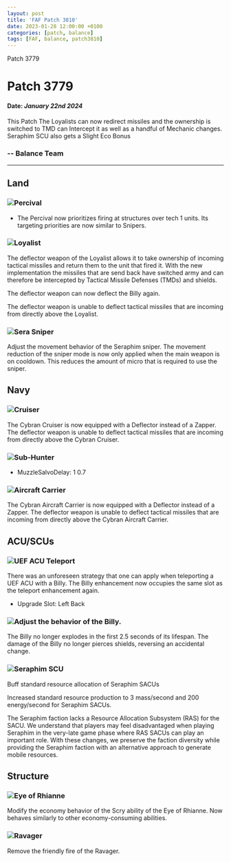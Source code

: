 ```yaml
---
layout: post
title: 'FAF Patch 3810'
date: 2023-01-28 12:00:00 +0100
categories: [patch, balance]
tags: [FAF, balance, patch3810]
---
```

   Patch 3779 

Patch 3779
==========

#### Date: _January 22nd 2024_

This Patch The Loyalists can now redirect missiles and the ownership is switched to TMD can Intercept it as well as a handful of Mechanic changes.  
Seraphim SCU also gets a Slight Eco Bonus

### \-- Balance Team

* * *

Land
----

### ![](/assets/images/units/uef/land/T3Tank.png)Percival

*   The Percival now prioritizes firing at structures over tech 1 units. Its targeting priorities are now similar to Snipers.

### ![](/assets/images/units/cybran/land/T3AssultBot.png)Loyalist

The deflector weapon of the Loyalist allows it to take ownership of incoming tactical missiles and return them to the unit that fired it. With the new implementation the missiles that are send back have switched army and can therefore be intercepted by Tactical Missile Defenses (TMDs) and shields.

The deflector weapon can now deflect the Billy again.

The deflector weapon is unable to deflect tactical missiles that are incoming from directly above the Loyalist.

### ![](/assets/images/units/sera/land/T3Sniper.png)Sera Sniper

Adjust the movement behavior of the Seraphim sniper. The movement reduction of the sniper mode is now only applied when the main weapon is on cooldown. This reduces the amount of micro that is required to use the sniper.

Navy
----

### ![](/assets/images/units/cybran/naval/T2Cruiser.png)Cruiser

The Cybran Cruiser is now equipped with a Deflector instead of a Zapper. The deflector weapon is unable to deflect tactical missiles that are incoming from directly above the Cybran Cruiser.

### ![](/assets/images/units/sera/naval/T3SubHunter.png)Sub-Hunter

*   MuzzleSalvoDelay: 1 0.7

### ![](/assets/images/units/cybran/naval/T3AircraftCarrier.png)Aircraft Carrier

The Cybran Aircraft Carrier is now equipped with a Deflector instead of a Zapper. The deflector weapon is unable to deflect tactical missiles that are incoming from directly above the Cybran Aircraft Carrier.

ACU/SCUs
--------

### ![](/assets/images/Enhancements/uef/teleport.png)UEF ACU Teleport

There was an unforeseen strategy that one can apply when teleporting a UEF ACU with a Billy. The Billy enhancement now occupies the same slot as the teleport enhancement again.

*   Upgrade Slot: Left Back

### ![](/assets/images/Enhancements/uef/billy.png)Adjust the behavior of the Billy.

The Billy no longer explodes in the first 2.5 seconds of its lifespan. The damage of the Billy no longer pierces shields, reversing an accidental change.

### ![](/assets/images/units/sera/land/SCU.png)Seraphim SCU

Buff standard resource allocation of Seraphim SACUs

Increased standard resource production to 3 mass/second and 200 energy/second for Seraphim SACUs.

The Seraphim faction lacks a Resource Allocation Subsystem (RAS) for the SACU. We understand that players may feel disadvantaged when playing Seraphim in the very-late game phase where RAS SACUs can play an important role. With these changes, we preserve the faction diversity while providing the Seraphim faction with an alternative approach to generate mobile resources.

Structure
---------

### ![](/assets/images/units/aeon/structure/T4Optics.png)Eye of Rhianne

Modify the economy behavior of the Scry ability of the Eye of Rhianne. Now behaves similarly to other economy-consuming abilities.

### ![](/assets/images/units/uef/structure/T3PointDef.png)Ravager

Remove the friendly fire of the Ravager.
